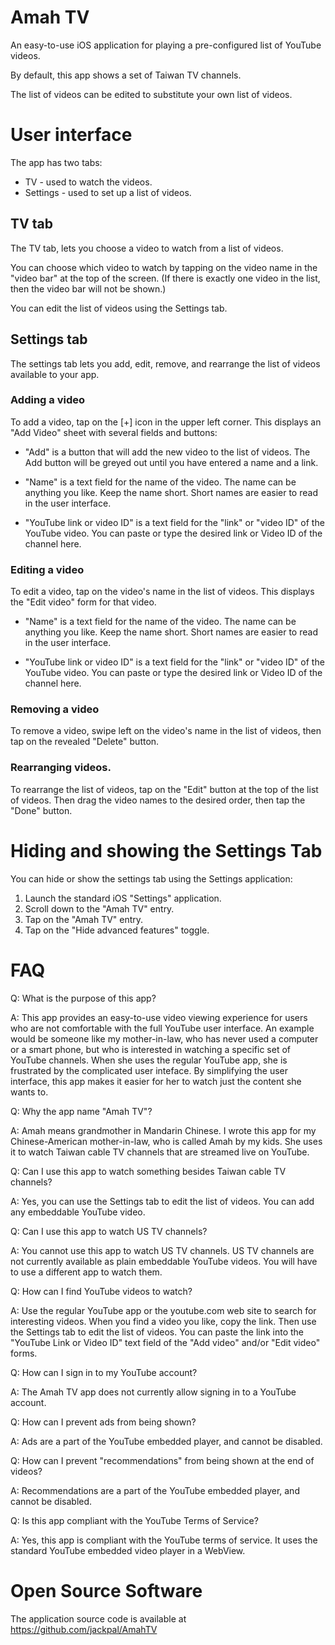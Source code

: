 # Amah TV

An easy-to-use iOS application for playing a pre-configured list of YouTube videos.

By default, this app shows a set of Taiwan TV channels.

The list of videos can be edited to substitute your own list of videos.

# User interface

The app has two tabs:

+ TV - used to watch the videos.
+ Settings - used to set up a list of videos.


## TV tab

The TV tab, lets you choose a video to watch from a list of videos.

You can choose which video to watch by tapping on the video name in the "video bar" at the top of the screen. (If there is exactly one video in the list, then the video bar will not be shown.)

You can edit the list of videos using the Settings tab.

## Settings tab

The settings tab lets you add, edit, remove, and rearrange the list of videos available to your app.

### Adding a video

To add a video, tap on the [+] icon in the upper left corner. This displays an "Add Video" sheet with several fields and buttons:

+ "Add" is a button that will add the new video to the list of videos. The Add button will be greyed out until you have entered a name and a link.

+ "Name" is a text field for the name of the video. The name can be anything you like. Keep the name short. Short names are easier to read in the user interface.

+ "YouTube link or video ID" is a text field for the "link" or "video ID" of the YouTube video. You can paste or type the desired link or Video ID of the channel here.

### Editing a video

To edit a video, tap on the video's name in the list of videos. This displays the "Edit video" form for that video.

+ "Name" is a text field for the name of the video. The name can be anything you like. Keep the name short. Short names are easier to read in the user interface.

+ "YouTube link or video ID" is a text field for the "link" or "video ID" of the YouTube video. You can paste or type the desired link or Video ID of the channel here.

### Removing a video

To remove a video, swipe left on the video's name in the list of videos, then tap on the revealed "Delete" button.

### Rearranging videos.

To rearrange the list of videos, tap on the "Edit" button at the top of the list of videos. Then drag the video names to the desired order, then tap the "Done" button.

# Hiding and showing the Settings Tab

You can hide or show the settings tab using the Settings application:

1. Launch the standard iOS "Settings" application.
2. Scroll down to the "Amah TV" entry.
3. Tap on the "Amah TV" entry.
4. Tap on the "Hide advanced features" toggle.

# FAQ

Q: What is the purpose of this app?

A: This app provides an easy-to-use video viewing experience for users who are not comfortable with the full YouTube user interface. An example would be someone like my mother-in-law, who has never used a computer or a smart phone, but who is interested in watching a specific set of YouTube channels. When she uses the regular YouTube app, she is frustrated by the complicated user inteface. By simplifying the user interface, this app makes it easier for her to watch just the content she wants to.

Q: Why the app name "Amah TV"?

A: Amah means grandmother in Mandarin Chinese. I wrote this app for my Chinese-American mother-in-law, who is called Amah by my kids.  She uses it to watch Taiwan cable TV channels that are streamed live on YouTube.

Q: Can I use this app to watch something besides Taiwan cable TV channels?

A: Yes, you can use the Settings tab to edit the list of videos. You can add any embeddable YouTube video.

Q: Can I use this app to watch US TV channels?

A: You cannot use this app to watch US TV channels. US TV channels are not currently available as plain embeddable YouTube videos. You will have to use a different app to watch them.

Q: How can I find YouTube videos to watch?

A: Use the regular YouTube app or the youtube.com web site to search for interesting videos. When you find a video you like, copy the link. Then use the Settings tab to edit the list of videos. You can paste the link into the "YouTube Link or Video ID" text field of the "Add video" and/or "Edit video" forms.

Q: How can I sign in to my YouTube account?

A: The Amah TV app does not currently allow signing in to a YouTube account.

Q: How can I prevent ads from being shown?

A: Ads are a part of the YouTube embedded player, and cannot be disabled.


Q: How can I prevent "recommendations" from being shown at the end of videos?

A: Recommendations are a part of the YouTube embedded player, and cannot be disabled.

Q: Is this app compliant with the YouTube Terms of Service?

A: Yes, this app is compliant with the YouTube terms of service. It uses the standard YouTube embedded video player in a WebView.

# Open Source Software

The application source code is available at https://github.com/jackpal/AmahTV

